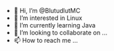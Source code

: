 - 👋 Hi, I’m @BlutudlutMC
- 👀 I’m interested in Linux  
- 🌱 I’m currently learning Java
- 💞️ I’m looking to collaborate on ...
- 📫 How to reach me ...

<!---
BlutudlutMC/BlutudlutMC is a ✨ special ✨ repository because its `README.md` (this file) appears on your GitHub profile.
You can click the Preview link to take a look at your changes.
--->
